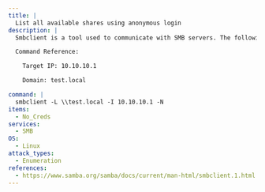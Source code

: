 ```yaml
---
title: |
  List all available shares using anonymous login
description: |
  Smbclient is a tool used to communicate with SMB servers. The following command will list out all available shares on the target server using anonymous login.

  Command Reference:

  	Target IP: 10.10.10.1

  	Domain: test.local

command: |
  smbclient -L \\test.local -I 10.10.10.1 -N
items:
  - No_Creds
services:
  - SMB
OS:
  - Linux
attack_types:
  - Enumeration
references:
  - https://www.samba.org/samba/docs/current/man-html/smbclient.1.html
---
```

